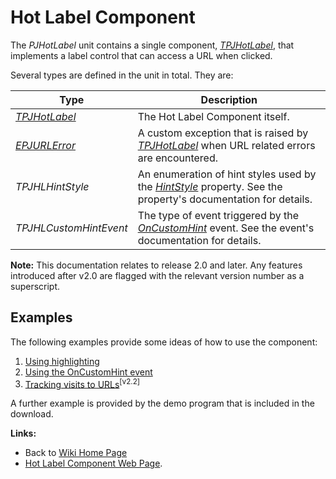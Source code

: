# Hot Label Component #

The _PJHotLabel_ unit contains a single component, _[TPJHotLabel](TPJHotLabel.md)_, that implements a label control that can access a URL when clicked.

Several types are defined in the unit in total. They are:

| Type | Description |
| -------- | --------- |
| _[TPJHotLabel](TPJHotLabel.md)_ | The Hot Label Component itself. |
| _[EPJURLError](EPJURLError.md)_  | A custom exception that is raised by _[TPJHotLabel](TPJHotLabel.md)_ when URL related errors are encountered. |
| _TPJHLHintStyle_ | An enumeration of hint styles used by the _[HintStyle](TPJHotLabelHintStyle.md)_ property. See the property's documentation for details. |
| _TPJHLCustomHintEvent_ | The type of event triggered by the _[OnCustomHint](TPJHotLabelOnCustomHint.md)_ event. See the event's documentation for details. |

**Note:** This documentation relates to release 2.0 and later. Any features introduced after v2.0 are flagged with the relevant version number as a superscript.

## Examples ##

The following examples provide some ideas of how to use the component:

  1. [Using highlighting](HotLabelExample1.md)
  1. [Using the OnCustomHint event](HotLabelExample2.md)
  1. [Tracking visits to URLs](HotLabelExample3.md)<sup>[v2.2]</sup>

A further example is provided by the demo program that is included in the download.

**Links:**

  * Back to [Wiki Home Page](Welcome.md)
  * [Hot Label Component Web Page](http://www.delphidabbler.com/software/hotlabel).